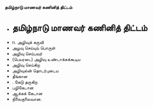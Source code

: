 **தமிழ்நாடு மாணவர் கணினித் திட்டம்**
- # தமிழ்நாடு மாணவர் கணினித் திட்டம்
- n. அழிவுக் கருவி
- அழவு செய்யும் பொருள்
- அழிவு செய்பவர்
- (பெயரடை) அழிவு உண்டாக்கக்கூடிய
- அழிவு செய்கிற
- அழிவுல்ன் தொடர்புடைய
- தீங்கான
- . கேடு தருகிற
- பழிகேடான
- ஆக்கக் கேடான
- நிலைகுலைவான.

